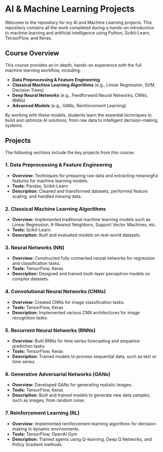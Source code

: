 # AI & Machine Learning Projects

Welcome to the repository for my AI and Machine Learning projects. This repository contains all the work completed during a hands-on introduction to machine learning and artificial intelligence using Python, Scikit-Learn, TensorFlow, and Keras.

## Course Overview

This course provides an in-depth, hands-on experience with the full machine learning workflow, including:
- **Data Preprocessing & Feature Engineering**
- **Classical Machine Learning Algorithms** (e.g., Linear Regression, SVM, Decision Trees)
- **Deep Neural Networks** (e.g., Feedforward Neural Networks, CNNs, RNNs)
- **Advanced Models** (e.g., GANs, Reinforcement Learning)

By working with these models, students learn the essential techniques to build and optimize AI solutions, from raw data to intelligent decision-making systems.

## Projects

The following sections include the key projects from this course:

### 1. Data Preprocessing & Feature Engineering
- **Overview:** Techniques for preparing raw data and extracting meaningful features for machine learning models.
- **Tools:** Pandas, Scikit-Learn
- **Description:** Cleaned and transformed datasets, performed feature scaling, and handled missing data.

### 2. Classical Machine Learning Algorithms
- **Overview:** Implemented traditional machine learning models such as Linear Regression, K-Nearest Neighbors, Support Vector Machines, etc.
- **Tools:** Scikit-Learn
- **Description:** Built and evaluated models on real-world datasets.

### 3. Neural Networks (NN)
- **Overview:** Constructed fully connected neural networks for regression and classification tasks.
- **Tools:** TensorFlow, Keras
- **Description:** Designed and trained multi-layer perceptron models on complex datasets.

### 4. Convolutional Neural Networks (CNNs)
- **Overview:** Created CNNs for image classification tasks.
- **Tools:** TensorFlow, Keras
- **Description:** Implemented various CNN architectures for image recognition tasks.

### 5. Recurrent Neural Networks (RNNs)
- **Overview:** Built RNNs for time series forecasting and sequence prediction tasks.
- **Tools:** TensorFlow, Keras
- **Description:** Trained models to process sequential data, such as text or time series.

### 6. Generative Adversarial Networks (GANs)
- **Overview:** Developed GANs for generating realistic images.
- **Tools:** TensorFlow, Keras
- **Description:** Built and trained models to generate new data samples, such as images, from random noise.

### 7. Reinforcement Learning (RL)
- **Overview:** Implemented reinforcement learning algorithms for decision-making in dynamic environments.
- **Tools:** TensorFlow, OpenAI Gym
- **Description:** Trained agents using Q-learning, Deep Q Networks, and Policy Gradient methods.


